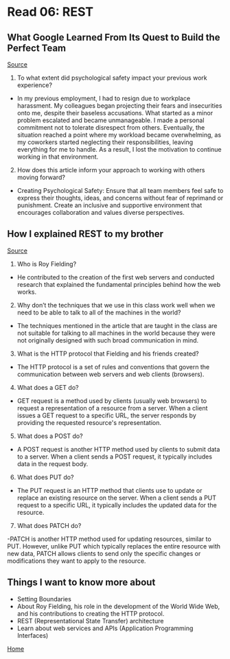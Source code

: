 # Read 06: REST

## What Google Learned From Its Quest to Build the Perfect Team

[Source](https://www.nytimes.com/2016/02/28/magazine/what-google-learned-from-its-quest-to-build-the-perfect-team.html)

1. To what extent did psychological safety impact your previous work experience?

- In my previous employment, I had to resign due to workplace harassment. My colleagues began projecting their fears and insecurities onto me, despite their baseless accusations. What started as a minor problem escalated and became unmanageable. I made a personal commitment not to tolerate disrespect from others. Eventually, the situation reached a point where my workload became overwhelming, as my coworkers started neglecting their responsibilities, leaving everything for me to handle. As a result, I lost the motivation to continue working in that environment.

2. How does this article inform your approach to working with others moving forward?

- Creating Psychological Safety: Ensure that all team members feel safe to express their thoughts, ideas, and concerns without fear of reprimand or punishment. Create an inclusive and supportive environment that encourages collaboration and values diverse perspectives.

## How I explained REST to my brother

[Source](https://gist.github.com/brookr/5977550)

1. Who is Roy Fielding?

- He contributed to the creation of the first web servers and conducted research that explained the fundamental principles behind how the web works. 

2. Why don’t the techniques that we use in this class work well when we need to be able to talk to all of the machines in the world?

- The techniques mentioned in the article that are taught in the class are not suitable for talking to all machines in the world because they were not originally designed with such broad communication in mind.

3. What is the HTTP protocol that Fielding and his friends created?

- The HTTP protocol is a set of rules and conventions that govern the communication between web servers and web clients (browsers). 

4. What does a GET do?

- GET request is a method used by clients (usually web browsers) to request a representation of a resource from a server. When a client issues a GET request to a specific URL, the server responds by providing the requested resource's representation. 

5. What does a POST do?

- A POST request is another HTTP method used by clients to submit data to a server. When a client sends a POST request, it typically includes data in the request body. 

6. What does PUT do?

- The PUT request is an HTTP method that clients use to update or replace an existing resource on the server. When a client sends a PUT request to a specific URL, it typically includes the updated data for the resource. 

7. What does PATCH do?

-PATCH is another HTTP method used for updating resources, similar to PUT. However, unlike PUT which typically replaces the entire resource with new data, PATCH allows clients to send only the specific changes or modifications they want to apply to the resource.

## Things I want to know more about

- Setting Boundaries
- About Roy Fielding, his role in the development of the World Wide Web, and his contributions to creating the HTTP protocol.
- REST (Representational State Transfer) architecture
- Learn about web services and APIs (Application Programming Interfaces)

[Home](README.md)
